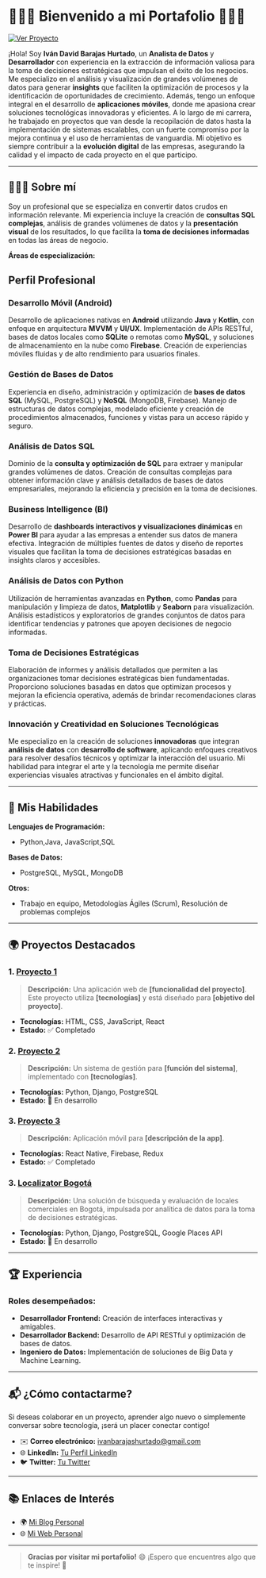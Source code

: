 # 🌟👨‍💻 Bienvenido a mi Portafolio 👨‍💻🌟

[![Ver Proyecto](https://img.shields.io/badge/Ver%20Proyecto-blue?style=for-the-badge)](https://enlace-al-proyecto.com)



¡Hola! Soy **Iván David Barajas Hurtado**, un **Analista de Datos** y **Desarrollador** con experiencia en la extracción de información valiosa para la toma de decisiones estratégicas que impulsan el éxito de los negocios. Me especializo en el análisis y visualización de grandes volúmenes de datos para generar **insights** que faciliten la optimización de procesos y la identificación de oportunidades de crecimiento. Además, tengo un enfoque integral en el desarrollo de **aplicaciones móviles**, donde me apasiona crear soluciones tecnológicas innovadoras y eficientes. A lo largo de mi carrera, he trabajado en proyectos que van desde la recopilación de datos hasta la implementación de sistemas escalables, con un fuerte compromiso por la mejora continua y el uso de herramientas de vanguardia. Mi objetivo es siempre contribuir a la **evolución digital** de las empresas, asegurando la calidad y el impacto de cada proyecto en el que participo.


---

## 🧑‍💻🧠 Sobre mí

Soy un profesional que se especializa en convertir datos crudos en información relevante. Mi experiencia incluye la creación de **consultas SQL complejas**, análisis de grandes volúmenes de datos y la **presentación visual** de los resultados, lo que facilita la **toma de decisiones informadas** en todas las áreas de negocio.

**Áreas de especialización:**

## Perfil Profesional

### **Desarrollo Móvil (Android)**
Desarrollo de aplicaciones nativas en **Android** utilizando **Java** y **Kotlin**, con enfoque en arquitectura **MVVM** y **UI/UX**. Implementación de APIs RESTful, bases de datos locales como **SQLite** o remotas como **MySQL**, y soluciones de almacenamiento en la nube como **Firebase**. Creación de experiencias móviles fluidas y de alto rendimiento para usuarios finales.

### **Gestión de Bases de Datos**
Experiencia en diseño, administración y optimización de **bases de datos SQL** (MySQL, PostgreSQL) y **NoSQL** (MongoDB, Firebase). Manejo de estructuras de datos complejas, modelado eficiente y creación de procedimientos almacenados, funciones y vistas para un acceso rápido y seguro.

### **Análisis de Datos SQL**
Dominio de la **consulta y optimización de SQL** para extraer y manipular grandes volúmenes de datos. Creación de consultas complejas para obtener información clave y análisis detallados de bases de datos empresariales, mejorando la eficiencia y precisión en la toma de decisiones.

### **Business Intelligence (BI)**
Desarrollo de **dashboards interactivos y visualizaciones dinámicas** en **Power BI** para ayudar a las empresas a entender sus datos de manera efectiva. Integración de múltiples fuentes de datos y diseño de reportes visuales que facilitan la toma de decisiones estratégicas basadas en insights claros y accesibles.

### **Análisis de Datos con Python**
Utilización de herramientas avanzadas en **Python**, como **Pandas** para manipulación y limpieza de datos, **Matplotlib** y **Seaborn** para visualización. Análisis estadísticos y exploratorios de grandes conjuntos de datos para identificar tendencias y patrones que apoyen decisiones de negocio informadas.

### **Toma de Decisiones Estratégicas**
Elaboración de informes y análisis detallados que permiten a las organizaciones tomar decisiones estratégicas bien fundamentadas. Proporciono soluciones basadas en datos que optimizan procesos y mejoran la eficiencia operativa, además de brindar recomendaciones claras y prácticas.

### **Innovación y Creatividad en Soluciones Tecnológicas**
Me especializo en la creación de soluciones **innovadoras** que integran **análisis de datos** con **desarrollo de software**, aplicando enfoques creativos para resolver desafíos técnicos y optimizar la interacción del usuario. Mi habilidad para integrar el arte y la tecnología me permite diseñar experiencias visuales atractivas y funcionales en el ámbito digital.


---

## 🚀 Mis Habilidades

**Lenguajes de Programación:**
- Python,Java, JavaScript,SQL

**Bases de Datos:**
- PostgreSQL, MySQL, MongoDB

**Otros:**
- Trabajo en equipo, Metodologías Ágiles (Scrum), Resolución de problemas complejos

---

## 🌍  Proyectos Destacados

### 1. [**Proyecto 1**](enlace-del-repositorio)  
> **Descripción:** Una aplicación web de **[funcionalidad del proyecto]**. Este proyecto utiliza **[tecnologías]** y está diseñado para **[objetivo del proyecto]**.  
- **Tecnologías:** HTML, CSS, JavaScript, React
- **Estado:** ✅ Completado

### 2. [**Proyecto 2**](enlace-del-repositorio)  
> **Descripción:** Un sistema de gestión para **[función del sistema]**, implementado con **[tecnologías]**.  
- **Tecnologías:** Python, Django, PostgreSQL
- **Estado:** 🔄 En desarrollo

### 3. [**Proyecto 3**](enlace-del-repositorio)  
> **Descripción:** Aplicación móvil para **[descripción de la app]**.  
- **Tecnologías:** React Native, Firebase, Redux
- **Estado:** ✅ Completado

### 3. [**Localizator Bogotá**](https://github.com/ibarajas248/Hackathon-TalentoTECH-Locales-Comerciales)


> **Descripción:** Una solución de búsqueda y evaluación de locales comerciales en Bogotá, impulsada por analítica de datos para la toma de decisiones estratégicas.

- **Tecnologías:** Python, Django, PostgreSQL, Google Places API
- **Estado:** 🔄 En desarrollo
  

---

## 🏆 Experiencia

### Roles desempeñados:
- **Desarrollador Frontend:** Creación de interfaces interactivas y amigables.
- **Desarrollador Backend:** Desarrollo de API RESTful y optimización de bases de datos.
- **Ingeniero de Datos:** Implementación de soluciones de Big Data y Machine Learning.

---

## 📬 ¿Cómo contactarme?

Si deseas colaborar en un proyecto, aprender algo nuevo o simplemente conversar sobre tecnología, ¡será un placer conectar contigo!

- ✉️ **Correo electrónico:** ivanbarajashurtado@gmail.com
- 🌐 **LinkedIn:** [Tu Perfil LinkedIn](enlace-a-perfil)
- 🐦 **Twitter:** [Tu Twitter](enlace-a-twitter)

---

## 📚 Enlaces de Interés

- 🌍 [Mi Blog Personal](enlace-a-blog)
- 🌐 [Mi Web Personal](enlace-a-web)

---

> **Gracias por visitar mi portafolio!** 😄 ¡Espero que encuentres algo que te inspire! 🚀

